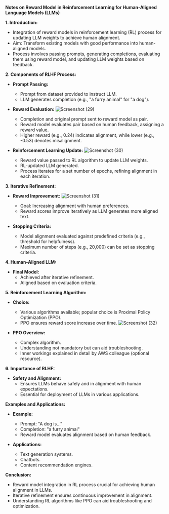 **Notes on Reward Model in Reinforcement Learning for Human-Aligned Language Models (LLMs)**

**1. Introduction:**
- Integration of reward models in reinforcement learning (RL) process for updating LLM weights to achieve human alignment.
- Aim: Transform existing models with good performance into human-aligned models.
- Process involves passing prompts, generating completions, evaluating them using reward model, and updating LLM weights based on feedback.

**2. Components of RLHF Process:**
- **Prompt Passing:**
  - Prompt from dataset provided to instruct LLM.
  - LLM generates completion (e.g., "a furry animal" for "a dog").

- **Reward Evaluation:**
![Screenshot (29)](https://github.com/chethanhn29/Personal-Collection-of-Resources-to-learn/assets/110838853/2eede905-e1a2-444d-b54e-0279e946b43e)

  - Completion and original prompt sent to reward model as pair.
  - Reward model evaluates pair based on human feedback, assigning a reward value.
  - Higher reward (e.g., 0.24) indicates alignment, while lower (e.g., -0.53) denotes misalignment.

- **Reinforcement Learning Update:**
![Screenshot (30)](https://github.com/chethanhn29/Personal-Collection-of-Resources-to-learn/assets/110838853/76b5602b-799d-4793-8330-a7863de5355d)

  - Reward value passed to RL algorithm to update LLM weights.
  - RL-updated LLM generated.
  - Process iterates for a set number of epochs, refining alignment in each iteration.

**3. Iterative Refinement:**
- **Reward Improvement:**
![Screenshot (31)](https://github.com/chethanhn29/Personal-Collection-of-Resources-to-learn/assets/110838853/9cbf7974-64d0-4439-867d-bab3b3585aec)

  - Goal: Increasing alignment with human preferences.
  - Reward scores improve iteratively as LLM generates more aligned text.

- **Stopping Criteria:**
  - Model alignment evaluated against predefined criteria (e.g., threshold for helpfulness).
  - Maximum number of steps (e.g., 20,000) can be set as stopping criteria.

**4. Human-Aligned LLM:**
- **Final Model:**
  - Achieved after iterative refinement.
  - Aligned based on evaluation criteria.

**5. Reinforcement Learning Algorithm:**
- **Choice:**
  - Various algorithms available; popular choice is Proximal Policy Optimization (PPO).
  - PPO ensures reward score increase over time.
![Screenshot (32)](https://github.com/chethanhn29/Personal-Collection-of-Resources-to-learn/assets/110838853/03f477c7-5a19-419a-b19f-7b87fff0477a)

- **PPO Overview:**
  - Complex algorithm.
  - Understanding not mandatory but can aid troubleshooting.
  - Inner workings explained in detail by AWS colleague (optional resource).

**6. Importance of RLHF:**
- **Safety and Alignment:**
  - Ensures LLMs behave safely and in alignment with human expectations.
  - Essential for deployment of LLMs in various applications.

**Examples and Applications:**
- **Example:**
  - Prompt: "A dog is..."
  - Completion: "a furry animal"
  - Reward model evaluates alignment based on human feedback.

- **Applications:**
  - Text generation systems.
  - Chatbots.
  - Content recommendation engines.


**Conclusion:**
- Reward model integration in RL process crucial for achieving human alignment in LLMs.
- Iterative refinement ensures continuous improvement in alignment.
- Understanding RL algorithms like PPO can aid troubleshooting and optimization.

